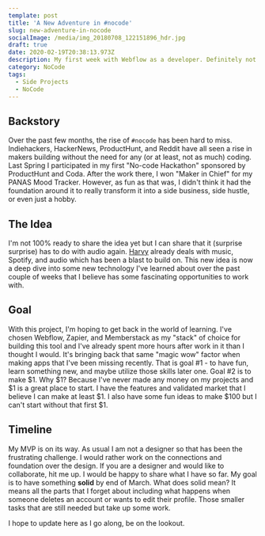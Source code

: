 ```yaml
---
template: post
title: 'A New Adventure in #nocode'
slug: new-adventure-in-nocode
socialImage: /media/img_20180708_122151896_hdr.jpg
draft: true
date: 2020-02-19T20:38:13.973Z
description: My first week with Webflow as a developer. Definitely not my last...
category: NoCode
tags:
  - Side Projects
  - NoCode
---
```

## Backstory
Over the past few months, the rise of `#nocode` has been hard to miss. Indiehackers, HackerNews, ProductHunt, and Reddit have all seen a rise in makers building without the need for any (or at least, not as much) coding. Last Spring I participated in my first "No-code Hackathon" sponsored by ProductHunt and Coda. After the work there, I won "Maker in Chief" for my PANAS Mood Tracker. However, as fun as that was, I didn't think it had the foundation around it to really transform it into a side business, side hustle, or even just a hobby.

## The Idea
I'm not 100% ready to share the idea yet but I can share that it (surprise surprise) has to do with audio again. [Harvy](https://harvy.app) already deals with music, Spotify, and audio which has been a blast to build on. This new idea is now a deep dive into some new technology I've learned about over the past couple of weeks that I believe has some fascinating opportunities to work with.

## Goal
With this project, I'm hoping to get back in the world of learning. I've chosen Webflow, Zapier, and Memberstack as my "stack" of choice for building this tool and I've already spent more hours after work in it than I thought I would. It's bringing back that same "magic wow" factor when making apps that I've been missing recently. That is goal #1 - to have fun, learn something new, and maybe utilize those skills later one. Goal #2 is to make $1. Why $1? Because I've never made any money on my projects and $1 is a great place to start. I have the features and validated market that I believe I can make at least $1. I also have some fun ideas to make $100 but I can't start without that first $1.

## Timeline
My MVP is on its way. As usual I am not a designer so that has been the frustrating challenge. I would rather work on the connections and foundation over the design. If you are a designer and would like to collaborate, hit me up. I would be happy to share what I have so far.
My goal is to have something **solid** by end of March. What does solid mean? It means all the parts that I forget about including what happens when someone deletes an account or wants to edit their profile. Those smaller tasks that are still needed but take up some work.

I hope to update here as I go along, be on the lookout.
